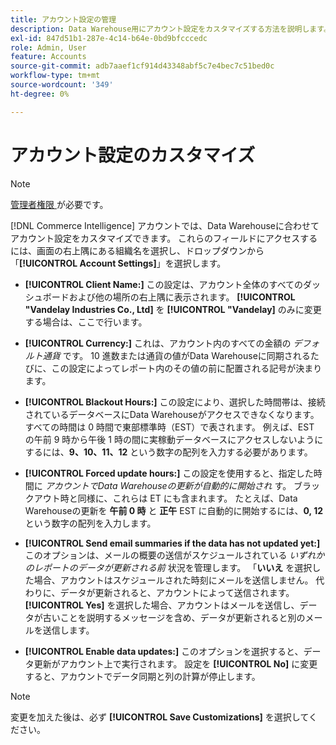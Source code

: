 ```yaml
---
title: アカウント設定の管理
description: Data Warehouse用にアカウント設定をカスタマイズする方法を説明します。
exl-id: 847d51b1-287e-4c14-b64e-0bd9bfcccedc
role: Admin, User
feature: Accounts
source-git-commit: adb7aaef1cf914d43348abf5c7e4bec7c51bed0c
workflow-type: tm+mt
source-wordcount: '349'
ht-degree: 0%

---
```


# アカウント設定のカスタマイズ

>[!NOTE]
>
>[ 管理者権限 ](../../administrator/user-management/user-management.md) が必要です。

[!DNL Commerce Intelligence] アカウントでは、Data Warehouseに合わせてアカウント設定をカスタマイズできます。 これらのフィールドにアクセスするには、画面の右上隅にある組織名を選択し、ドロップダウンから「**[!UICONTROL Account Settings]**」を選択します。

* **[!UICONTROL Client Name:]** この設定は、アカウント全体のすべてのダッシュボードおよび他の場所の右上隅に表示されます。 **[!UICONTROL "Vandelay Industries Co., Ltd]** を **[!UICONTROL "Vandelay]** のみに変更する場合は、ここで行います。

* **[!UICONTROL Currency:]** これは、アカウント内のすべての金額の *デフォルト通貨* です。 10 進数または通貨の値がData Warehouseに同期されるたびに、この設定によってレポート内のその値の前に配置される記号が決まります。

* **[!UICONTROL Blackout Hours:]** この設定により、選択した時間帯は、接続されているデータベースにData Warehouseがアクセスできなくなります。 すべての時間は 0 時間で東部標準時（EST）で表されます。 例えば、EST の午前 9 時から午後 1 時の間に実稼動データベースにアクセスしないようにするには、**9、10、11、12** という数字の配列を入力する必要があります。

* **[!UICONTROL Forced update hours:]** この設定を使用すると、指定した時間に *アカウントでData Warehouseの更新が自動的に開始され* す。 ブラックアウト時と同様に、これらは ET にも含まれます。 たとえば、Data Warehouseの更新を **午前 0 時** と **正午** EST に自動的に開始するには、**0, 12** という数字の配列を入力します。

* **[!UICONTROL Send email summaries if the data has not updated yet:]** このオプションは、メールの概要の送信がスケジュールされている *いずれかのレポートのデータが更新される前* 状況を管理します。 「**いいえ** を選択した場合、アカウントはスケジュールされた時刻にメールを送信しません。 代わりに、データが更新されると、アカウントによって送信されます。 **[!UICONTROL Yes]** を選択した場合、アカウントはメールを送信し、データが古いことを説明するメッセージを含め、データが更新されると別のメールを送信します。

* **[!UICONTROL Enable data updates:]** このオプションを選択すると、データ更新がアカウント上で実行されます。 設定を **[!UICONTROL No]** に変更すると、アカウントでデータ同期と列の計算が停止します。

>[!NOTE]
>
>変更を加えた後は、必ず **[!UICONTROL Save Customizations]** を選択してください。
